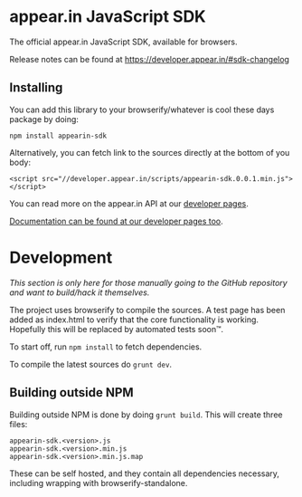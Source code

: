 # appear.in JavaScript SDK

The official appear.in JavaScript SDK, available for browsers.

Release notes can be found at https://developer.appear.in/#sdk-changelog

## Installing

You can add this library to your browserify/whatever is cool these days package by doing:

`npm install appearin-sdk`

Alternatively, you can fetch link to the sources directly at the bottom of you body:

`<script src="//developer.appear.in/scripts/appearin-sdk.0.0.1.min.js"></script>`

You can read more on the appear.in API at our [developer pages](https://developer.appear.in).

[Documentation can be found at our developer pages too](https://developer.appear.in/#javascript-sdk-documentation).

# Development
*This section is only here for those manually going to the GitHub
repository and want to build/hack it themselves.*

The project uses browserify to compile the sources. A test page has been added
as index.html to verify that the core functionality is working. Hopefully this
will be replaced by automated tests soon™.

To start off, run `npm install` to fetch dependencies.

To compile the latest sources do `grunt dev`.

## Building outside NPM
Building outside NPM is done by doing `grunt build`. This will create three files:

````
appearin-sdk.<version>.js
appearin-sdk.<version>.min.js
appearin-sdk.<version>.min.js.map
````

These can be self hosted, and they contain all dependencies necessary,
including wrapping with browserify-standalone.
